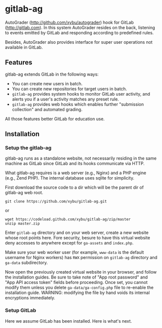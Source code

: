# gitlab-ag

AutoGrader (http://github.com/xybu/autograder) hook for GitLab (http://gitlab.com).
In this system AutoGrader resides on the back, listening to events emitted by GitLab 
and responding according to predefined rules.

Besides, AutoGrader also provides interface for super user operations not available 
in GitLab.

## Features

gitlab-ag extends GitLab in the following ways:

 * You can create new users in batch.
 * You can create new repositories for target users in batch.
 * `gitlab-ag` provides system hooks to monitor GitLab user activity, and alerts you
   if a user's activity matches any preset rule.
 * `gitlab-ag` provides web hooks which enables further "submission collection" and 
   automated grading.

All those features better GitLab for education use.

## Installation

### Setup the gitlab-ag

gitlab-ag runs as a standalone website, not necessarily residing in the same machine 
as GitLab since GitLab and its hooks communicate via HTTP. 

What gitlab-ag requires is a web server (e.g., Nginx) and a PHP engine (e.g., Zend PHP). 
The internal database uses sqlite for simplicity.

First download the source code to a dir which will be the parent dir of gitlab-ag web root.

```
git clone https://github.com/xybu/gitlab-ag.git
```
or
```
wget https://codeload.github.com/xybu/gitlab-ag/zip/master
unzip master.zip
```

Enter `gitlab-ag` directory and on your web server, create a new website whose root points 
here. Fore security, besure to have this virtual website deny accesses to anywhere except 
for `ga-assets` and `index.php`.

Make sure your web worker user (for example, `www-data` is the default username for Nginx 
workers) has `RWX` permission on `gitlab-ag` directory and `ga-data` subdirectory.

Now open the previously created virtual website in your browser, and follow the installation 
guides. Be sure to take note of "App root password" and "App API access token" fields before 
proceeding. Once set, you cannot modify them unless you delete `ga-data/ga-config.php` file to re-enable
the installation guide. WARNING: modifying the file by hand voids its internal encryptions 
immediately.

### Setup GitLab

Here we assume GitLab has been installed. Here is what's next.
